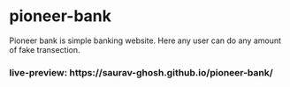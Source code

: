 # pioneer-bank
<p>Pioneer bank is simple banking website. Here any user can do any amount of fake transection.</p>
<h3>live-preview: https://saurav-ghosh.github.io/pioneer-bank/</h3>
